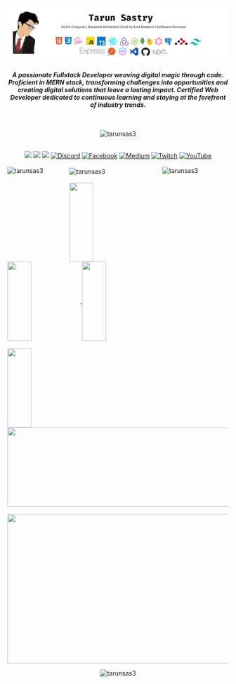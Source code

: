 ![banner](https://raw.githubusercontent.com/tarunsas3/tarunsas3/main/GitHub%20Readme.png)
<h4 align="center"><em>A passionate Fullstack Developer weaving digital magic through code. Proficient in MERN stack, transforming challenges into opportunities and creating digital solutions that leave a lasting impact. Certified Web Developer dedicated to continuous learning and staying at the forefront of industry trends.</em></h4>
</br>
<p align="center"> <img src="https://komarev.com/ghpvc/?username=tarunsas3&style=for-the-badge&label=Profile%20views&color=0e75b6" alt="tarunsas3" /> </p>
</br>
<div align="center"> <a href="https://www.linkedin.com/in/tarunsas3" target="_blank"><img src="https://img.shields.io/badge/LinkedIn-0077B5?style=for-the-badge&logo=linkedin&logoColor=white" target="_blank"></a>
<a href="https://github.com/tarunsas3" target="_blank"><img src="https://img.shields.io/badge/GitHub-100000?style=for-the-badge&logo=github&logoColor=white" target="_blank"></a>
<a href="https://instagram.com/tarunsas3" target="_blank"><img src="https://img.shields.io/badge/Instagram-E4405F?style=for-the-badge&logo=instagram&logoColor=white" target="_blank"></a>
<a href="https://discord.gg/0252"><img src="https://img.shields.io/badge/Discord-%237289DA.svg?style=for-the-badge&logo=discord&logoColor=white" alt="Discord"></a>
<a href="https://facebook.com/tarun.sastry"><img src="https://img.shields.io/badge/Facebook-%231877F2.svg?style=for-the-badge&logo=Facebook&logoColor=white" alt="Facebook"></a>
<a href="https://medium.com/@tarunsastry99"><img src="https://img.shields.io/badge/Medium-12100E?style=for-the-badge&logo=medium&logoColor=white" alt="Medium"></a>
<a href="https://twitch.tv/AceTitanSeeker"><img src="https://img.shields.io/badge/Twitch-%239146FF.svg?style=for-the-badge&logo=Twitch&logoColor=white" alt="Twitch"></a>
<a href="https://youtube.com/@UCGuxkifM1PNdTvMVKykN5Gg"><img src="https://img.shields.io/badge/YouTube-%23FF0000.svg?style=for-the-badge&logo=YouTube&logoColor=white" alt="YouTube"></a>
</div>
</br>
<div>
  <img align="left" height="180em" width="28%" src="https://github-readme-stats.vercel.app/api/top-langs/?username=tarunsas3&layout=compact&theme=" alt="tarunsas3" />
  <img align="center" height="180em" width="37%" src="https://github-readme-streak-stats.herokuapp.com/?user=tarunsas3&theme=" alt="tarunsas3" />
  <img align="right" height="180em" width="30%" src="https://github-readme-stats.vercel.app/api?username=tarunsas3&show_icons=true&locale=en&theme=default&hide_rank=true&hide_title=true&line_height=23" alt="tarunsas3" />
</div>
</br>
<div>
<a href="https://github.com/tarunsas3">
<div>
<img align="center" src="http://github-profile-summary-cards.vercel.app/api/cards/stats?username=tarunsas3&theme=2077" height="180em" width="33%"/>
<img align="center" src="http://github-profile-summary-cards.vercel.app/api/cards/most-commit-language?username=tarunsas3&theme=2077" height="180em" width="33%"/>
<img align="center" src="http://github-profile-summary-cards.vercel.app/api/cards/repos-per-language?username=tarunsas3&theme=2077" height="180em" width="33%"/>
</div>
</br>
<img align="center" src="http://github-profile-summary-cards.vercel.app/api/cards/productive-time?username=tarunsas3&theme=2077" height="180em" width="33%"/>
<img align="center" src="http://github-profile-summary-cards.vercel.app/api/cards/profile-details?username=tarunsas3&theme=2077" height="180em" width="673px"/>
</div>
</br>
<img align="center" src="https://github-readme-activity-graph.vercel.app/graph?username=tarunsas3&theme=default" width="1005px" height="340px"/>
</div>
</a>
</br>
<p align="center"><img src="https://github-profile-trophy.vercel.app/?username=tarunsas3&theme=default&margin-w=10&row=2&column=9" alt="tarunsas3" /></a> </p>
